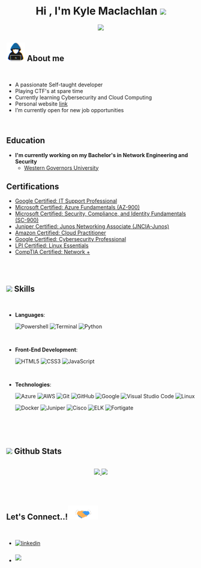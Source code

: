 <h1 align="center"><b>Hi , I'm Kyle Maclachlan </b><img src="https://media.giphy.com/media/hvRJCLFzcasrR4ia7z/giphy.gif" width="35"></h1>
<!--  -->
<p align="center">
  <a href="https://github.com/DenverCoder1/readme-typing-svg"><img src="https://readme-typing-svg.herokuapp.com?font=Time+New+Roman&color=cyan&size=25&center=true&vCenter=true&width=600&height=100&lines=Network+Engineer;++;Self-taught+Developer,;Cybersecurity+Student,;Cloud+Computing+Specialist,;Active+Learner/Researcher"></a>
</p>




	
## <picture><img src = "https://github.com/0xAbdulKhalid/0xAbdulKhalid/raw/main/assets/mdImages/about_me.gif" width = 50px></picture> **About me**


<br>

- A passionate Self-taught developer
- Playing CTF's at spare time
- Currently learning Cybersecurity and Cloud Computing
- Personal website [link](https://kmac907.tech/)
- I’m currently open for new job opportunities

<br>

	
##  **Education** 
- **I'm currently working on my Bachelor's in Network Engineering and Security**
  - [Western Governors University](https://www.wgu.edu/online-it-degrees/network-engineering-security-bachelors-program.html)

## Certifications
- [Google Certified: IT Support Professional](https://www.credly.com/badges/dff49e92-fcde-4998-97c2-ce185d8f4980/public_url)
- [Microsoft Certified: Azure Fundamentals (AZ-900)](https://www.credly.com/badges/6294d6b1-3b13-4438-990c-e4d69bfc070f/public_url)
- [Microsoft Certified: Security, Compliance, and Identity Fundamentals (SC-900)](https://www.credly.com/badges/b8627f7d-3661-4793-a633-a6bdb319504e/public_url)
- [Juniper Certified: Junos Networking Associate (JNCIA-Junos)](https://www.credly.com/badges/0fc9fa56-233a-4788-a8e3-45d9d51d6294/public_url)
- [Amazon Certified: Cloud Practitioner](https://www.credly.com/badges/f2b64ab9-e03e-47a5-b3bc-a1a57d0c2c30/public_url)
- [Google Certified: Cybersecurity Professional](https://www.credly.com/badges/8fa1a550-4028-45a0-9753-4ce20b3259e1/public_url)
- [LPI Certified: Linux Essentials](https://cs.lpi.org/caf/Xamman/certification/verify/LPI000567255/bsux2mgyqw)
- [CompTIA Certified: Network +](https://www.credly.com/badges/e32c6d3d-5852-4641-9a90-b63e9ac20866/public_url)


<br><br>

## <img src="https://media2.giphy.com/media/QssGEmpkyEOhBCb7e1/giphy.gif?cid=ecf05e47a0n3gi1bfqntqmob8g9aid1oyj2wr3ds3mg700bl&rid=giphy.gif" width ="25"><b> Skills</b>
<br>

<p align="center">

- **Languages**:
    
    ![Powershell](https://img.shields.io/badge/Powershell%20-%2314354C.svg?style=for-the-badge&logo=powershell&logoColor=white)
    ![Terminal](https://img.shields.io/badge/BASH-%23054020?style=for-the-badge&logo=gnu-bash&logoColor=white)
    ![Python](https://img.shields.io/badge/Python%20-%2314354C.svg?style=for-the-badge&logo=python&logoColor=white)

<br>   
    
- **Front-End Development**:

   ![HTML5](https://img.shields.io/badge/HTML5%20-%23E34F26.svg?style=for-the-badge&logo=html5&logoColor=white)
   ![CSS3](https://img.shields.io/badge/CSS%20-%231572B6.svg?style=for-the-badge&logo=css3&logoColor=white)
   ![JavaScript](https://img.shields.io/badge/JavaScript%20-%23F7DF1E.svg?style=for-the-badge&logo=javascript&logoColor=black)

<br>

- **Technologies**:

    ![Azure](https://img.shields.io/badge/Azure-blue?style=for-the-badge&logo=cloudflare&logoColor=white)
    ![AWS](https://img.shields.io/badge/AWS-orange?style=for-the-badge&logo=cloudflare&logoColor=white)
    ![Git](https://img.shields.io/badge/git-%23F05033.svg?style=for-the-badge&logo=git&logoColor=white)
    ![GitHub](https://img.shields.io/badge/github-%23121011.svg?style=for-the-badge&logo=github&logoColor=white)
    ![Google](https://img.shields.io/badge/google-%234285F4.svg?style=for-the-badge&logo=google&logoColor=white)
    ![Visual Studio Code](https://img.shields.io/badge/Visual%20Studio%20Code-0078d7.svg?style=for-the-badge&logo=visual-studio-code&logoColor=white)
    ![Linux](https://img.shields.io/badge/Linux-FCC624?style=for-the-badge&logo=linux&logoColor=black)

    ![Docker](https://img.shields.io/badge/Docker-blue?style=for-the-badge&logo=Docker&logoColor=white)
    ![Juniper](https://img.shields.io/badge/Juniper%20JunOS-green?style=for-the-badge&logoColor=white)
    ![Cisco](https://img.shields.io/badge/Cisco%20IOS-blue?style=for-the-badge&logo=cisco&logoColor=white)
    ![ELK](https://img.shields.io/badge/ELk%20Stack-%23F7DF1E.svg?style=for-the-badge&logo=elastic&logoColor=black)
    ![Fortigate](https://img.shields.io/badge/Fortigate-red?style=for-the-badge&logo=fortinet&logoColor=white)  
  

</p>

<br>
<br>


<br>


## <img src="https://media.giphy.com/media/iY8CRBdQXODJSCERIr/giphy.gif" width="35"><b> Github Stats </b>
<br>

<div align="center">

<a href="https://github.com/Kmac907/">
  <img src="https://github-readme-stats.vercel.app/api?username=Kmac907&show_icons=true&locale=en&layout=compact&title_color=7A7ADB&icon_color=2234AE&text_color=D3D3D3&bg_color=0,000000,130F40" width="375" /">
  <img src="https://github-readme-stats.vercel.app/api/top-langs/?username=Kmac907&layout=donut&show_icons=true&locale=en&line_height=20&title_color=7A7ADB&icon_color=2234AE&text_color=D3D3D3&bg_color=0,000000,130F40" width="375" /">
</a>
</div>

<br>
<br>
<br>

## <b> Let's Connect..!</b><img src="https://github.com/0xAbdulKhalid/0xAbdulKhalid/raw/main/assets/mdImages/handshake.gif" width ="80">
<br>
<div align='left'>

<ul>

<li>
<a href="https://www.linkedin.com/in/kyle-andrew-maclachlan/" target="_blank">
<img src="https://img.shields.io/badge/linkedin:  Kyle Maclachlan-%2300acee.svg?color=405DE6&style=for-the-badge&logo=linkedin&logoColor=white" alt=linkedin style="margin-bottom: 5px;"/>
</a>
</li>



<br>

<li>
<a href="mailto:kyle.maclachlan@kmac907.tech" target="_blank">
<img src="https://img.shields.io/badge/Email:  Kyle.Maclachlan@kmac907.tech-%23EA4335.svg?style=for-the-badge&logo=gmail&logoColor=white" t=mail style="margin-bottom: 5px;" />
</a>
</li>
	

